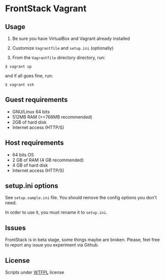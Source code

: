 # FrontStack Vagrant

## Usage

1. Be sure you have VirtualBox and Vagrant already installed

2. Customize `Vagrantfile` and `setup.ini` (optionally)

3. From the `Vagrantfile` directory directory, run: 
  
  ```
  $ vagrant up 
  ```

  and if all goes fine, run:
  ```
  $ vagrant ssh
  ```

## Guest requirements

  * GNU/Linux 64 bits
  * 512MB RAM (>=768MB recommended)
  * 2GB of hard disk
  * Internet access (HTTP/S)

## Host requirements

  * 64 bits OS
  * 2 GB of RAM (4 GB recommended)
  * 4 GB of hard disk
  * Internet access (HTTP/S)

## setup.ini options

See `setup.sample.ini` file. You should remove the config options you don't need.

In order to use it, you must rename it to `setup.ini`.

## Issues

FrontStack is in beta stage, some things maybe are broken.
Please, feel free to report any issue you experiment via Github.

## License

Scripts under [WTFPL](http://www.wtfpl.net/txt/copying/) license
